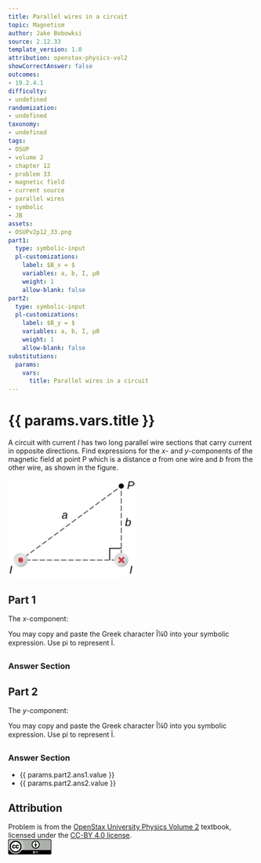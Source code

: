 ```yaml
---
title: Parallel wires in a circuit
topic: Magnetism
author: Jake Bobowksi
source: 2.12.33
template_version: 1.0
attribution: openstax-physics-vol2
showCorrectAnswer: false
outcomes:
- 19.2.4.1
difficulty:
- undefined
randomization:
- undefined
taxonomy:
- undefined
tags:
- OSUP
- volume 2
- chapter 12
- problem 33
- magnetic field
- current source
- parallel wires
- symbolic
- JB
assets:
- OSUPv2p12_33.png
part1:
  type: symbolic-input
  pl-customizations:
    label: $B_x = $
    variables: a, b, I, μ0
    weight: 1
    allow-blank: false
part2:
  type: symbolic-input
  pl-customizations:
    label: $B_y = $
    variables: a, b, I, μ0
    weight: 1
    allow-blank: false
substitutions:
  params:
    vars:
      title: Parallel wires in a circuit
---
```

# {{ params.vars.title }}
A circuit with current $I$ has two long parallel wire sections that carry current in opposite directions.
Find expressions for the $x$- and $y$-components of the magnetic field at point P which is a distance $a$ from one wire and $b$ from the other wire, as shown in the figure.

<img src="OSUPv2p12_33.png" width=260 alt="Parallel wires with currents in opposite directions">

## Part 1

The $x$-component:

You may copy and paste the Greek character Î¼0 into your symbolic expression.
Use pi to represent Ï.

### Answer Section

## Part 2

The $y$-component:

You may copy and paste the Greek character Î¼0 into you symbolic expression.
Use pi to represent Ï.

### Answer Section

- {{ params.part2.ans1.value }}
- {{ params.part2.ans2.value }}

## Attribution

Problem is from the [OpenStax University Physics Volume 2](https://openstax.org/details/books/university-physics-volume-2) textbook, licensed under the [CC-BY 4.0 license](https://creativecommons.org/licenses/by/4.0/).<br>![Image representing the Creative Commons 4.0 BY license.](https://raw.githubusercontent.com/firasm/bits/master/by.png)